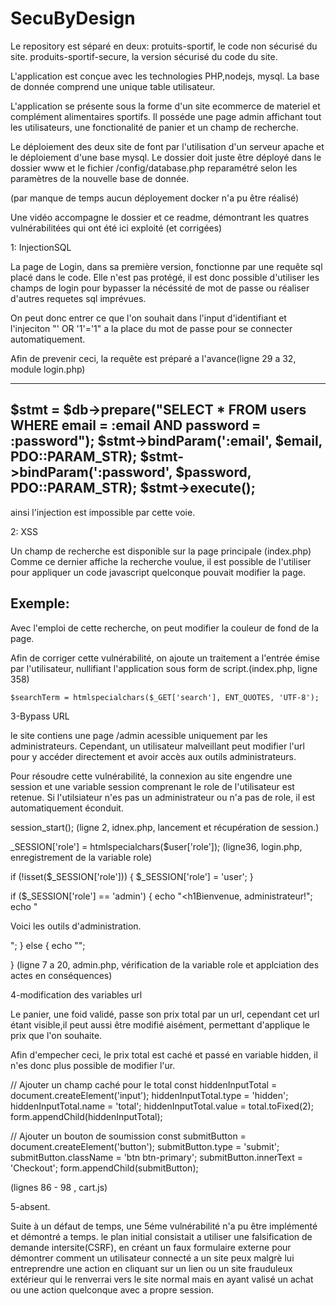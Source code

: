 <h1>SecuByDesign</h1>

Le repository est séparé en deux:
protuits-sportif,  le code non sécurisé du site.
produits-sportif-secure, la version sécurisé du code du site.

L'application est conçue avec les technologies PHP,nodejs, mysql.
La base de donnée comprend une unique table utilisateur.

L'application se présente sous la forme d'un site ecommerce de materiel et complément alimentaires sportifs.
Il posséde une page admin affichant tout les utilisateurs, une fonctionalité de panier et un champ de recherche.

Le déploiement des deux site de font par l'utilisation d'un serveur apache et le déploiement d'une base mysql.
Le dossier doit juste être déployé dans le dossier www
et le fichier /config/database.php reparamétré selon les paramètres de la nouvelle base de donnée.

(par manque de temps aucun déployement docker n'a pu être réalisé)



Une vidéo accompagne le dossier et ce readme, démontrant les quatres vulnérabilitées qui ont été ici exploité (et corrigées)

1: InjectionSQL

La page de Login, dans sa première version, fonctionne par une requête sql placé dans le code.
Elle n'est pas protégé, il est donc possible d'utiliser les champs de login pour bypasser la nécéssité de mot de passe ou réaliser d'autres requetes sql imprévues.

On peut donc entrer ce que l'on souhait dans l'input d'identifiant et  l'injeciton "' OR '1'='1" a la place du mot de passe pour se connecter automatiquement.

Afin de prevenir ceci, la requête est préparé a l'avance(ligne 29 a 32, module login.php)

--------
 $stmt = $db->prepare("SELECT * FROM users WHERE email = :email AND password = :password");
            $stmt->bindParam(':email', $email, PDO::PARAM_STR);
            $stmt->bindParam(':password', $password, PDO::PARAM_STR);
            $stmt->execute();
------

ainsi l'injection est impossible par cette voie.


2: XSS

Un champ de recherche est disponible sur la page principale (index.php)
Comme ce dernier affiche la recherche voulue, il est possible de l'utiliser pour appliquer un code javascript quelconque pouvait modifier la page.

Exemple: <script>     document.body.style.backgroundColor = 'red'; </script>
-----

Avec l'emploi de cette recherche, on peut modifier la couleur de fond de la page.

Afin de corriger cette vulnérabilité, on ajoute un traitement a l'entrée émise par l'utilisateur, nullifiant l'application sous form de script.(index.php, ligne 358)

    $searchTerm = htmlspecialchars($_GET['search'], ENT_QUOTES, 'UTF-8');

3-Bypass URL


le site contiens une page /admin acessible uniquement par les administrateurs.
Cependant, un utilisateur malveillant peut modifier l'url pour y accéder directement et avoir accès aux outils administrateurs.

Pour résoudre cette vulnérabilité, la connexion au site engendre une session et une variable session comprenant le role de l'utilisateur est retenue.
Si l'utilsiateur n'es pas un administrateur ou n'a pas de role, il est automatiquement éconduit.

session_start();  (ligne 2, idnex.php, lancement et récupération de session.)

 
 _SESSION['role'] = htmlspecialchars($user['role']);   (ligne36, login.php, enregistrement de la variable role)

 
if (!isset($_SESSION['role'])) {
    $_SESSION['role'] = 'user'; 
}

if ($_SESSION['role'] == 'admin') {
    echo "<h1Bienvenue, administrateur!</h1 >";
    echo "<p>Voici les outils d'administration.</p>";
} else {
    echo "<script>
    alert('Accès refusé. Vous n\'avez pas les droits nécessaires pour accéder à cette page.');
    window.location.href = 'index.php';
  </script>";

}
(ligne 7 a 20, admin.php,  vérification de la variable role et applciation des actes en conséquences)



4-modification des variables url


Le panier, une foid validé, passe son prix total par un url, cependant cet url étant visible,il peut aussi être modifié aisément, permettant d'applique le prix que l'on souhaite.

Afin d'empecher ceci, le prix total est caché et passé en variable hidden, il n'es donc plus possible de modifier l'ur.

// Ajouter un champ caché pour le total
  const hiddenInputTotal = document.createElement('input');
  hiddenInputTotal.type = 'hidden';
  hiddenInputTotal.name = 'total';
  hiddenInputTotal.value = total.toFixed(2);
  form.appendChild(hiddenInputTotal);

  // Ajouter un bouton de soumission
  const submitButton = document.createElement('button');
  submitButton.type = 'submit';
  submitButton.className = 'btn btn-primary';
  submitButton.innerText = 'Checkout';
  form.appendChild(submitButton);


  (lignes 86 - 98 , cart.js)



  5-absent.

Suite à un défaut de temps, une 5éme vulnérabilité n'a pu être implémenté et démontré a temps.
le plan initial consistait a utiliser une falsification de demande intersite(CSRF), en créant un faux formulaire externe pour démontrer comment un utilisateur connecté a un site peux malgrè lui entreprendre une action en cliquant sur un lien ou un site frauduleux extérieur qui le renverrai vers le site normal mais en ayant valisé un achat ou une action quelconque avec a propre session.




